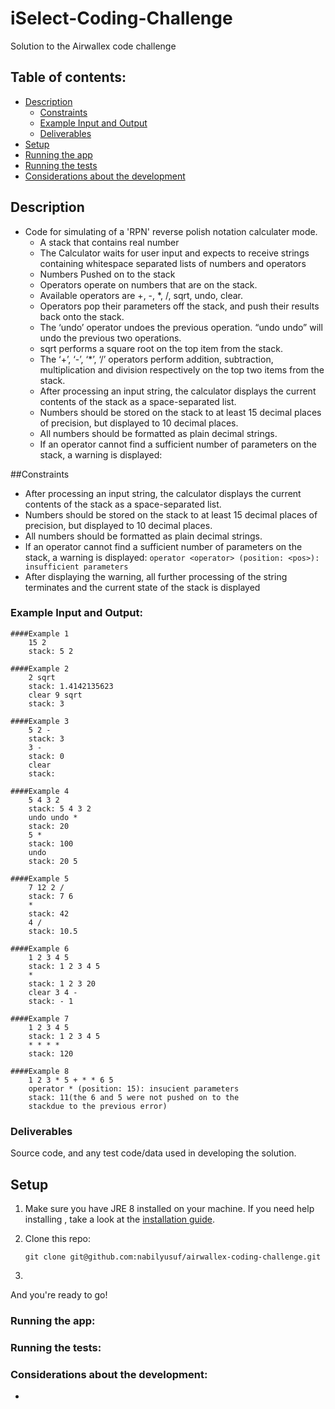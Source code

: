 # iSelect-Coding-Challenge
Solution to the  Airwallex code challenge

## Table of contents:

* [Description](./README.md#description)
  * [Constraints](./README.md#constraints)
  * [Example Input and Output](./README.md#example-input-and-output)
  * [Deliverables](./README.md#deliverables)
* [Setup](./README.md#setup)
* [Running the app](./README.md#running-the-app)
* [Running the tests](./README.md#running-the-tests)
* [Considerations about the development](./README.md#considerations-about-the-development)

## Description

* Code for simulating of a 'RPN' reverse polish notation calculater mode.
    * A stack that contains real number
    * The Calculator waits for user input and expects to receive strings containing whitespace separated lists of numbers and operators
    * Numbers Pushed on to the stack 
    * Operators operate on numbers that are on the stack.
    * Available operators are +, -, *, /, sqrt, undo, clear.
    * Operators pop their parameters off the stack, and push their results back onto the stack.
    * The ‘undo’ operator undoes the previous operation. “undo undo” will undo the previous two operations.
    * sqrt performs a square root on the top item from the stack.
    * The ‘+’, ‘-’, ‘*’, ‘/’ operators perform addition, subtraction, multiplication and division respectively on the top two items from the stack.
    * After processing an input string, the calculator displays the current contents of the stack as a space-separated list.
    * Numbers should be stored on the stack to at least 15 decimal places of precision, but displayed to 10 decimal places.
    * All numbers should be formatted as plain decimal strings.
    * If an operator cannot find a sufficient number of parameters on the stack, a warning is displayed:

##Constraints

* After processing an input string, the calculator displays the current contents of the stack as a space-separated list.
* Numbers should be stored on the stack to at least 15 decimal places of precision, but displayed to 10 decimal places.
* All numbers should be formatted as plain decimal strings.
* If an operator cannot find a sufficient number of parameters on the stack, a warning is displayed:
		```operator <operator> (position: <pos>): insufficient parameters```
* After displaying the warning, all further processing of the string terminates and the current state of the stack is displayed

### Example Input and Output:

	####Example 1
		15 2
		stack: 5 2

	####Example 2
		2 sqrt
		stack: 1.4142135623
		clear 9 sqrt
		stack: 3

	####Example 3
		5 2 -
		stack: 3
		3 -
		stack: 0
		clear
		stack:

	####Example 4
		5 4 3 2
		stack: 5 4 3 2
		undo undo *
		stack: 20
		5 *
		stack: 100
		undo
		stack: 20 5

	####Example 5
		7 12 2 /
		stack: 7 6
		*
		stack: 42
		4 /
		stack: 10.5

	####Example 6
		1 2 3 4 5
		stack: 1 2 3 4 5
		*
		stack: 1 2 3 20
		clear 3 4 -
		stack: - 1

	####Example 7
		1 2 3 4 5
		stack: 1 2 3 4 5
		* * * *
		stack: 120

	####Example 8
		1 2 3 * 5 + * * 6 5
		operator * (position: 15): insucient parameters
		stack: 11(the 6 and 5 were not pushed on to the 
		stackdue to the previous error)




### Deliverables

Source code, and any test code/data used in developing the solution.

## Setup

1. Make sure you have JRE 8 installed on your machine. If you need help installing , take a look at the [installation guide](https://docs.oracle.com/javase/8/docs/technotes/guides/install/install_overview.html).

2. Clone this repo:

    ```git clone git@github.com:nabilyusuf/airwallex-coding-challenge.git```

3. 
        

And you're ready to go!

### Running the app:
    

### Running the tests:

 

### Considerations about the development:

* 
